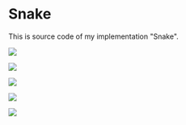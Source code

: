 # Snake

This is source code of my implementation "Snake".

![](https://github.com/KiryaP/Snake/blob/main/image.png)


![](https://github.com/KiryaP/Snake/blob/main/image1.jpg)


![](https://github.com/KiryaP/Snake/blob/main/image2.jpg)


![](https://github.com/KiryaP/Snake/blob/main/image3.jpg)


![](https://github.com/KiryaP/Snake/blob/main/6cqgbz.gif)
